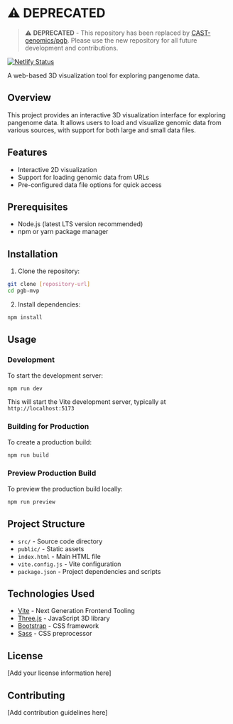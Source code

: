 # ⚠️ **DEPRECATED**

> ⚠️ **DEPRECATED** - This repository has been replaced by [CAST-genomics/pgb](https://github.com/CAST-genomics/pgb). Please use the new repository for all future development and contributions.

[![Netlify Status](https://api.netlify.com/api/v1/badges/824b1763-2af8-44d4-af3c-1a5d0c1f26d2/deploy-status)](https://app.netlify.com/projects/pgb-mvp/deploys)

A web-based 3D visualization tool for exploring pangenome data.

## Overview

This project provides an interactive 3D visualization interface for exploring pangenome data. It allows users to load and visualize genomic data from various sources, with support for both large and small data files.

## Features

- Interactive 2D visualization
- Support for loading genomic data from URLs
- Pre-configured data file options for quick access

## Prerequisites

- Node.js (latest LTS version recommended)
- npm or yarn package manager

## Installation

1. Clone the repository:
```bash
git clone [repository-url]
cd pgb-mvp
```

2. Install dependencies:
```bash
npm install
```

## Usage

### Development

To start the development server:
```bash
npm run dev
```

This will start the Vite development server, typically at `http://localhost:5173`

### Building for Production

To create a production build:
```bash
npm run build
```

### Preview Production Build

To preview the production build locally:
```bash
npm run preview
```

## Project Structure

- `src/` - Source code directory
- `public/` - Static assets
- `index.html` - Main HTML file
- `vite.config.js` - Vite configuration
- `package.json` - Project dependencies and scripts

## Technologies Used

- [Vite](https://vitejs.dev/) - Next Generation Frontend Tooling
- [Three.js](https://threejs.org/) - JavaScript 3D library
- [Bootstrap](https://getbootstrap.com/) - CSS framework
- [Sass](https://sass-lang.com/) - CSS preprocessor

## License

[Add your license information here]

## Contributing

[Add contribution guidelines here] 
